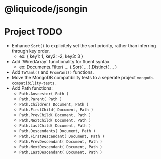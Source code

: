 # @liquicode/jsongin


# Project TODO

- Enhance `Sort()` to explicitely set the sort priority, rather than inferring through key order.
	- ex: { key1: 1, key2: -2, key3: 3 }
- Add 'WiredArray' functionality for fluent syntax.
	- ex: Documents.Filter( ... ).Sort( ... ).Distinct( ... )
- Add `ToYaml()` and `FromYaml()` functions.
- Move the MongoDB compatibility tests to a seperate project `mongodb-compatibility-tests`.
- Add Path functions:
	- `Path.Anscestor( Path )`
	- `Path.Parent( Path )`
	- `Path.Children( Document, Path )`
	- `Path.FirstChild( Document, Path )`
	- `Path.PrevChild( Document, Path )`
	- `Path.NextChild( Document, Path )`
	- `Path.LastChild( Document, Path )`
	- `Path.Descendants( Document, Path )`
	- `Path.FirstDescendant( Document, Path )`
	- `Path.PrevDescendant( Document, Path )`
	- `Path.NextDescendant( Document, Path )`
	- `Path.LastDescendant( Document, Path )`



